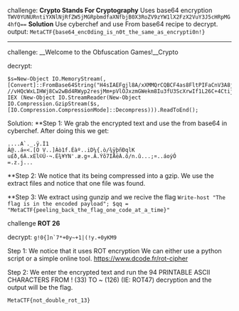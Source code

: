 challenge: __Crypto Stands For Cryptography__
Uses base64 encryption
`TWV0YUNURntiYXNlNjRfZW5jMGRpbmdfaXNfbjB0X3RoZV9zYW1lX2FzX2VuY3J5cHRpMG4hfQ==`
__Solution__ 
Use cyberchef and use From base64 recipe to decrypt.
output: `MetaCTF{base64_enc0ding_is_n0t_the_same_as_encrypti0n!}`

------------------------------------------------------

challenge: __Welcome to the Obfuscation Games!__Crypto

decrypt:
```
$s=New-Object IO.MemoryStream(,[Convert]::FromBase64String("H4sIAEFgjl8A/xXMMQrCQBCF4as8FltPIFaCnV3A8jFmn8ngupuYaUS8e5LyL77
//vHQcWxLIHWj8Cw2wBd4RWyp2resjMm+pVlOJxzmGWekm8Iu3fU3ScXrwIf1L26C+4CtijukBY3hb/3TCj2Ieh9qAAAA"));
IEX (New-Object IO.StreamReader(New-Object IO.Compression.GzipStream($s,[IO.Compression.CompressionMode]::Decompress))).ReadToEnd();
```
Solution:
**Step 1: 
We grab the encrypted text and use the from base64 in cyberchef.
After doing this we get:
```
....A`._.ÿ.Ì1
Â@..á«<.[O V..]Àò1f.Éàº..iD¼{.ò/¾ÿþñÐqlK u£ð,6À.xEl©Ú·¬.É¾¥YN'.æ.g¤.Â.Ýõ7IÅëÀ.õ/n.û...;¤..áoýÓ
=.z.j...

```
**Step 2: 
We notice that its being compressed into a gzip.
We use the extract files and notice that one file was found.

**Step 3:
We extract using gunzip and we recive the flag
`Write-host "The flag is in the encoded payload"; $qq = "MetaCTF{peeling_back_the_flag_one_code_at_a_time}"`

challenge __ROT 26__

decrypt: ```g!0{]n`7*+0y~+1|(!y.+0yKM9```

Step 1:
We notice that it uses ROT encryption
We can either use a python script or a simple online tool.
https://www.dcode.fr/rot-cipher


Step 2: 
We enter the encrypted text and run the 
94 PRINTABLE ASCII CHARACTERS FROM ! (33) TO ~ (126) (IE: ROT47) decryption
and the output will be the flag.

`MetaCTF{not_double_rot_13}`


